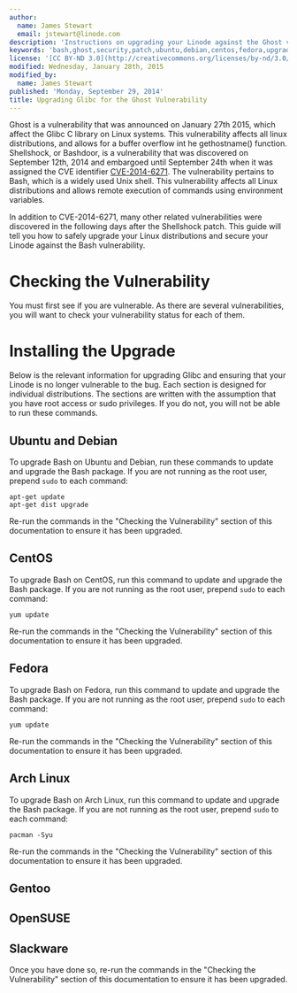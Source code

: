 ```yaml
---
author:
  name: James Stewart
  email: jstewart@linode.com
description: 'Instructions on upgrading your Linode against the Ghost vulnerability.'
keywords: 'bash,ghost,security,patch,ubuntu,debian,centos,fedora,upgrade'
license: '[CC BY-ND 3.0](http://creativecommons.org/licenses/by-nd/3.0/us/)'
modified: Wednesday, January 28th, 2015
modified_by:
  name: James Stewart
published: 'Monday, September 29, 2014'
title: Upgrading Glibc for the Ghost Vulnerability
---
```


Ghost is a vulnerability that was announced on January 27th 2015, which affect the Glibc C library on Linux systems.  This vulnerability affects all linux distributions, and allows for a buffer overflow int he gethostname() function.
Shellshock, or Bashdoor, is a vulnerability that was discovered on September 12th, 2014 and embargoed until September 24th when it was assigned the CVE identifier [CVE-2014-6271](http://web.nvd.nist.gov/view/vuln/detail?vulnId=CVE-2014-6271). The vulnerability pertains to Bash, which is a widely used Unix shell. This vulnerability affects all Linux distributions and allows remote execution of commands using environment variables.

In addition to CVE-2014-6271, many other related vulnerabilities were discovered in the following days after the Shellshock patch. This guide will tell you how to safely upgrade your Linux distributions and secure your Linode against the Bash vulnerability.

# Checking the Vulnerability

You must first see if you are vulnerable. As there are several vulnerabilities, you will want to check your vulnerability status for each of them.



# Installing the Upgrade

Below is the relevant information for upgrading Glibc and ensuring that your Linode is no longer vulnerable to the bug. Each section is designed for individual distributions. The sections are written with the assumption that you have root access or sudo privileges. If you do not, you will not be able to run these commands.

## Ubuntu and Debian

To upgrade Bash on Ubuntu and Debian, run these commands to update and upgrade the Bash package. If you are not running as the root user, prepend `sudo` to each command:

	apt-get update
	apt-get dist upgrade

Re-run the commands in the "Checking the Vulnerability" section of this documentation to ensure it has been upgraded.

## CentOS

To upgrade Bash on CentOS, run this command to update and upgrade the Bash package. If you are not running as the root user, prepend `sudo` to each command:

	yum update

Re-run the commands in the "Checking the Vulnerability" section of this documentation to ensure it has been upgraded.

## Fedora

To upgrade Bash on Fedora, run this command to update and upgrade the Bash package. If you are not running as the root user, prepend `sudo` to each command:

	yum update

Re-run the commands in the "Checking the Vulnerability" section of this documentation to ensure it has been upgraded.

## Arch Linux

To upgrade Bash on Arch Linux, run this command to update and upgrade the Bash package. If you are not running as the root user, prepend `sudo` to each command:

	pacman -Syu

Re-run the commands in the "Checking the Vulnerability" section of this documentation to ensure it has been upgraded.

## Gentoo

## OpenSUSE

## Slackware

Once you have done so, re-run the commands in the "Checking the Vulnerability" section of this documentation to ensure it has been upgraded.


